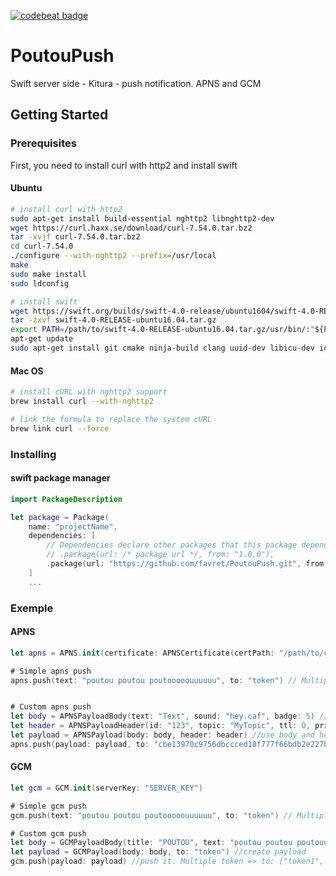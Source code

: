 [![codebeat badge](https://codebeat.co/badges/451364c0-f051-4278-9063-6739e24ab61f)](https://codebeat.co/projects/github-com-favret-poutoupush-master)

# PoutouPush
Swift server side - Kitura - push notification. APNS and GCM

## Getting Started



### Prerequisites

First, you need to install curl with http2 and install swift

#### Ubuntu
``` sh
# install curl with http2
sudo apt-get install build-essential nghttp2 libnghttp2-dev
wget https://curl.haxx.se/download/curl-7.54.0.tar.bz2
tar -xvjf curl-7.54.0.tar.bz2
cd curl-7.54.0
./configure --with-nghttp2 --prefix=/usr/local
make
sudo make install
sudo ldconfig

# install swift
wget https://swift.org/builds/swift-4.0-release/ubuntu1604/swift-4.0-RELEASE/swift-4.0-RELEASE-ubuntu16.04.tar.gz
tar -zxvf swift-4.0-RELEASE-ubuntu16.04.tar.gz
export PATH=/path/to/swift-4.0-RELEASE-ubuntu16.04.tar.gz/usr/bin/:"${PATH}"
apt-get update
sudo apt-get install git cmake ninja-build clang uuid-dev libicu-dev icu-devtools libbsd-dev libedit-dev libxml2-dev libsqlite3-dev swig libpython-dev libncurses5-dev pkg-config
```

#### Mac OS
```sh
# install cURL with nghttp2 support
brew install curl --with-nghttp2

# link the formula to replace the system cURL
brew link curl --force
```

### Installing

#### swift package manager

```swift
import PackageDescription

let package = Package(
    name: "projectName",
    dependencies: [
        // Dependencies declare other packages that this package depends on.
        // .package(url: /* package url */, from: "1.0.0"),
        .package(url: "https://github.com/favret/PoutouPush.git", from: "0.0.3")
    ]
    ...
```

### Exemple

#### APNS
```swift
let apns = APNS.init(certificate: APNSCertificate(certPath: "/path/to/cert.pem"))

# Simple apns push
apns.push(text: "poutou poutou poutooooouuuuuu", to: "token") // Multiple token => to: ["token1", "token2", "token3"]


# Custom apns push
let body = APNSPayloadBody(text: "Text", sound: "hey.caf", badge: 5) // create a body
let header = APNSPayloadHeader(id: "123", topic: "MyTopic", ttl: 0, priority: .high) //create a header (optional)
let payload = APNSPayload(body: body, header: header) //use body and header to create the payload
apns.push(payload: payload, to: "cbe13970c9756dbccced18f777f66bdb2e227bcc58224f6f031a69b79e6045b9") //push it. Multiple token => to: ["token1", "token2", "token3"]
```

#### GCM
```swift
let gcm = GCM.init(serverKey: "SERVER_KEY")

# Simple gcm push
gcm.push(text: "poutou poutou poutooooouuuuuu", to: "token") // Multiple token => to: ["token1", "token2", "token3"]

# Custom gcm push
let body = GCMPayloadBody(title: "POUTOU", text: "poutou poutou poutouuuuu", badge: 5, sound: "poutou.caf") //create body
let payload = GCMPayload(body: body, to: "token") //create payload
gcm.push(payload: payload) //push it. Multiple token => to: ["token1", "token2", "token3"]
```
